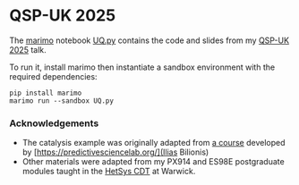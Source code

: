 # QSP-UK 2025

The [marimo](https://github.com/marimo-team/marimo) notebook [UQ.py](UQ.py) contains the code and slides from my [QSP-UK 2025](https://warwick.ac.uk/fac/sci/eng/research/grouplist/biomedicaleng/qsp-uk/) talk.

To run it, install marimo then instantiate a sandbox environment with the required dependencies:

```
pip install marimo
marimo run --sandbox UQ.py
```

### Acknowledgements

- The catalysis example was originally adapted from [a course](https://github.com/PredictiveScienceLab/uq-course) developed by [https://predictivesciencelab.org/](Ilias Bilionis)
- Other materials were adapted from my PX914 and ES98E postgraduate modules taught in the [HetSys CDT](https://warwick.ac.uk/fac/sci/hetsys/) at Warwick.

